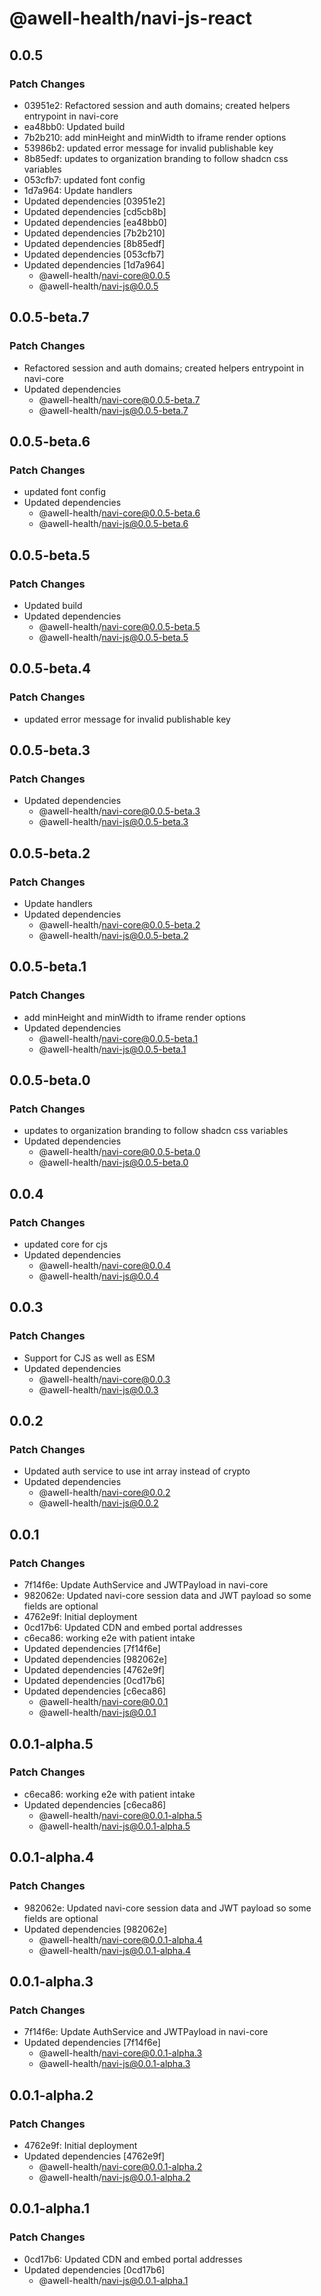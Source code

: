 # @awell-health/navi-js-react

## 0.0.5

### Patch Changes

- 03951e2: Refactored session and auth domains; created helpers entrypoint in navi-core
- ea48bb0: Updated build
- 7b2b210: add minHeight and minWidth to iframe render options
- 53986b2: updated error message for invalid publishable key
- 8b85edf: updates to organization branding to follow shadcn css variables
- 053cfb7: updated font config
- 1d7a964: Update handlers
- Updated dependencies [03951e2]
- Updated dependencies [cd5cb8b]
- Updated dependencies [ea48bb0]
- Updated dependencies [7b2b210]
- Updated dependencies [8b85edf]
- Updated dependencies [053cfb7]
- Updated dependencies [1d7a964]
  - @awell-health/navi-core@0.0.5
  - @awell-health/navi-js@0.0.5

## 0.0.5-beta.7

### Patch Changes

- Refactored session and auth domains; created helpers entrypoint in navi-core
- Updated dependencies
  - @awell-health/navi-core@0.0.5-beta.7
  - @awell-health/navi-js@0.0.5-beta.7

## 0.0.5-beta.6

### Patch Changes

- updated font config
- Updated dependencies
  - @awell-health/navi-core@0.0.5-beta.6
  - @awell-health/navi-js@0.0.5-beta.6

## 0.0.5-beta.5

### Patch Changes

- Updated build
- Updated dependencies
  - @awell-health/navi-core@0.0.5-beta.5
  - @awell-health/navi-js@0.0.5-beta.5

## 0.0.5-beta.4

### Patch Changes

- updated error message for invalid publishable key

## 0.0.5-beta.3

### Patch Changes

- Updated dependencies
  - @awell-health/navi-core@0.0.5-beta.3
  - @awell-health/navi-js@0.0.5-beta.3

## 0.0.5-beta.2

### Patch Changes

- Update handlers
- Updated dependencies
  - @awell-health/navi-core@0.0.5-beta.2
  - @awell-health/navi-js@0.0.5-beta.2

## 0.0.5-beta.1

### Patch Changes

- add minHeight and minWidth to iframe render options
- Updated dependencies
  - @awell-health/navi-core@0.0.5-beta.1
  - @awell-health/navi-js@0.0.5-beta.1

## 0.0.5-beta.0

### Patch Changes

- updates to organization branding to follow shadcn css variables
- Updated dependencies
  - @awell-health/navi-core@0.0.5-beta.0
  - @awell-health/navi-js@0.0.5-beta.0

## 0.0.4

### Patch Changes

- updated core for cjs
- Updated dependencies
  - @awell-health/navi-core@0.0.4
  - @awell-health/navi-js@0.0.4

## 0.0.3

### Patch Changes

- Support for CJS as well as ESM
- Updated dependencies
  - @awell-health/navi-core@0.0.3
  - @awell-health/navi-js@0.0.3

## 0.0.2

### Patch Changes

- Updated auth service to use int array instead of crypto
- Updated dependencies
  - @awell-health/navi-core@0.0.2
  - @awell-health/navi-js@0.0.2

## 0.0.1

### Patch Changes

- 7f14f6e: Update AuthService and JWTPayload in navi-core
- 982062e: Updated navi-core session data and JWT payload so some fields are optional
- 4762e9f: Initial deployment
- 0cd17b6: Updated CDN and embed portal addresses
- c6eca86: working e2e with patient intake
- Updated dependencies [7f14f6e]
- Updated dependencies [982062e]
- Updated dependencies [4762e9f]
- Updated dependencies [0cd17b6]
- Updated dependencies [c6eca86]
  - @awell-health/navi-core@0.0.1
  - @awell-health/navi-js@0.0.1

## 0.0.1-alpha.5

### Patch Changes

- c6eca86: working e2e with patient intake
- Updated dependencies [c6eca86]
  - @awell-health/navi-core@0.0.1-alpha.5
  - @awell-health/navi-js@0.0.1-alpha.5

## 0.0.1-alpha.4

### Patch Changes

- 982062e: Updated navi-core session data and JWT payload so some fields are optional
- Updated dependencies [982062e]
  - @awell-health/navi-core@0.0.1-alpha.4
  - @awell-health/navi-js@0.0.1-alpha.4

## 0.0.1-alpha.3

### Patch Changes

- 7f14f6e: Update AuthService and JWTPayload in navi-core
- Updated dependencies [7f14f6e]
  - @awell-health/navi-core@0.0.1-alpha.3
  - @awell-health/navi-js@0.0.1-alpha.3

## 0.0.1-alpha.2

### Patch Changes

- 4762e9f: Initial deployment
- Updated dependencies [4762e9f]
  - @awell-health/navi-core@0.0.1-alpha.2
  - @awell-health/navi-js@0.0.1-alpha.2

## 0.0.1-alpha.1

### Patch Changes

- 0cd17b6: Updated CDN and embed portal addresses
- Updated dependencies [0cd17b6]
  - @awell-health/navi-js@0.0.1-alpha.1
